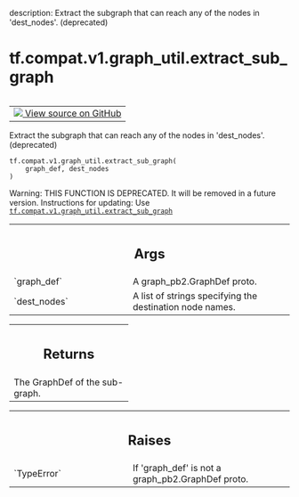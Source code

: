 description: Extract the subgraph that can reach any of the nodes in 'dest_nodes'. (deprecated)

<div itemscope itemtype="http://developers.google.com/ReferenceObject">
<meta itemprop="name" content="tf.compat.v1.graph_util.extract_sub_graph" />
<meta itemprop="path" content="Stable" />
</div>

# tf.compat.v1.graph_util.extract_sub_graph

<!-- Insert buttons and diff -->

<table class="tfo-notebook-buttons tfo-api nocontent" align="left">
<td>
  <a target="_blank" href="https://github.com/tensorflow/tensorflow/blob/r2.3/tensorflow/python/framework/graph_util_impl.py#L183-L221">
    <img src="https://www.tensorflow.org/images/GitHub-Mark-32px.png" />
    View source on GitHub
  </a>
</td>
</table>



Extract the subgraph that can reach any of the nodes in 'dest_nodes'. (deprecated)

<pre class="devsite-click-to-copy prettyprint lang-py tfo-signature-link">
<code>tf.compat.v1.graph_util.extract_sub_graph(
    graph_def, dest_nodes
)
</code></pre>



<!-- Placeholder for "Used in" -->

Warning: THIS FUNCTION IS DEPRECATED. It will be removed in a future version.
Instructions for updating:
Use <a href="../../../../tf/compat/v1/graph_util/extract_sub_graph.md"><code>tf.compat.v1.graph_util.extract_sub_graph</code></a>

<!-- Tabular view -->
 <table class="responsive fixed orange">
<colgroup><col width="214px"><col></colgroup>
<tr><th colspan="2"><h2 class="add-link">Args</h2></th></tr>

<tr>
<td>
`graph_def`
</td>
<td>
A graph_pb2.GraphDef proto.
</td>
</tr><tr>
<td>
`dest_nodes`
</td>
<td>
A list of strings specifying the destination node names.
</td>
</tr>
</table>



<!-- Tabular view -->
 <table class="responsive fixed orange">
<colgroup><col width="214px"><col></colgroup>
<tr><th colspan="2"><h2 class="add-link">Returns</h2></th></tr>
<tr class="alt">
<td colspan="2">
The GraphDef of the sub-graph.
</td>
</tr>

</table>



<!-- Tabular view -->
 <table class="responsive fixed orange">
<colgroup><col width="214px"><col></colgroup>
<tr><th colspan="2"><h2 class="add-link">Raises</h2></th></tr>

<tr>
<td>
`TypeError`
</td>
<td>
If 'graph_def' is not a graph_pb2.GraphDef proto.
</td>
</tr>
</table>

